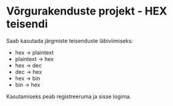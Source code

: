 # Võrgurakenduste projekt - HEX teisendi

Saab kasutada järgmiste teisenduste läbiviimiseks:

- hex -> plaintext 
- plaintext -> hex 
- hex -> dec
- dec -> hex
- hex -> bin
- bin -> hex

Kasutamiseks peab registreeruma ja sisse logima.
